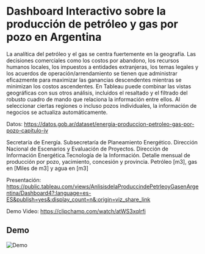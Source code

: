 # Dashboard Interactivo sobre la producción de petróleo y gas por pozo en Argentina

La analítica del petróleo y el gas se centra fuertemente en la geografía. Las decisiones comerciales como los costos por abandono, los recursos humanos locales, los impuestos a entidades extranjeras, los temas legales y los acuerdos de operación/arrendamiento se tienen que administrar eficazmente para maximizar las ganancias descendentes mientras se minimizan los costos ascendentes.
En Tableau puede combinar las vistas geográficas con sus otros análisis, incluidos el resaltado y el filtrado del robusto cuadro de mando que relaciona la información entre ellos. Al seleccionar ciertas regiones o incluso pozos individuales, la información de negocios se actualiza automáticamente.


Datos:
https://datos.gob.ar/dataset/energia-produccion-petroleo-gas-por-pozo-capitulo-iv

Secretaría de Energía. Subsecretaría de Planeamiento Energético. Dirección Nacional de Escenarios y Evaluación de Proyectos. Dirección de Información Energética.Tecnología de la Información.
Detalle mensual de producción por pozo, yacimiento, concesión y provincia. Petróleo [m3], gas en [Miles de m3] y agua en [m3]

Presentación:
https://public.tableau.com/views/AnlisisdelaProduccindePetrleoyGasenArgentina/Dashboard4?:language=es-ES&publish=yes&:display_count=n&:origin=viz_share_link

Demo Video:
https://clipchamp.com/watch/atWS3xqIrfi

## Demo
![Demo](https://github.com/MauricioGoette/AnalisisProduccionPetroleoyGasArgentina/blob/main/Demo.gif?raw=true)

